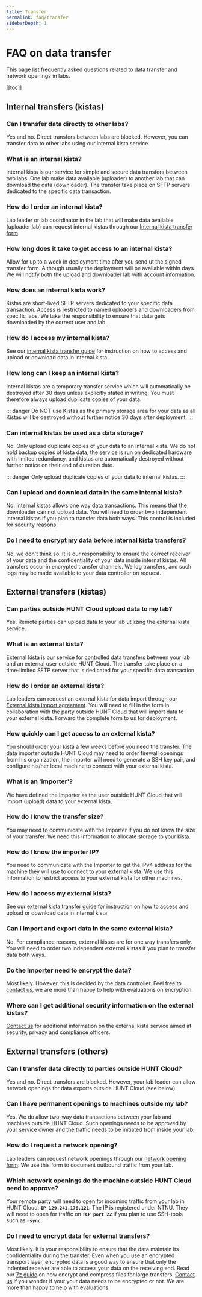 ```yaml
---
title: Transfer
permalink: faq/transfer
sidebarDepth: 1
---
```


# FAQ on data transfer

This page list frequently asked questions related to data transfer and network openings in labs.

[[toc]]

## Internal transfers (kistas)

### Can I transfer data directly to other labs? 
Yes and no. Direct transfers between labs are blocked. However, you can transfer data to other labs using our internal kista service.

### What is an internal kista? 
Internal kista is our service for simple and secure data transfers between two labs. One lab make data available (uploader) to another lab that can download the data (downloader). The transfer take place on SFTP servers dedicated to the specific data transaction. 

### How do I order an internal kista? 
Lab leader or lab coordinator in the lab that will make data available (uploader lab) can request internal kistas through our [Internal kista transfer form](/about/agreements/#internal-kista-transfer-form). 

### How long does it take to get access to an internal kista? 
Allow for up to a week in deployment time after you send ut the signed transfer form. Although usually the deployment will be available within days. We will notify both the upload and downloader lab with account information. 

### How does an internal kista work? 
Kistas are short-lived SFTP servers dedicated to your specific data transaction. Access is restricted to named uploaders and downloaders from specific labs. We take the responsibility to ensure that data gets downloaded by the correct user and lab.

### How do I access my internal kista? 
See our [internal kista transfer guide](/data-transfer/internal-kista/) for instruction on how to access and upload or download data in internal kista. 

### How long can I keep an internal kista? 
Internal kistas are a temporary transfer service which will automatically be destroyed after 30 days unless explicitly stated in writing. You must therefore always upload duplicate copies of your data.

::: danger
Do NOT use Kistas as the primary storage area for your data as all Kistas will be destroyed without further notice 30 days after deployment.
:::

### Can internal kistas be used as a data storage? 
No. Only upload duplicate copies of your data to an internal kista. We do not hold backup copies of kista data, the service is run on dedicated hardware with limited redundancy, and kistas are automatically destroyed without further notice on their end of duration date. 

::: danger
Only upload duplicate copies of your data to internal kistas. 
:::

### Can I upload and download data in the same internal kista?
No. Internal kistas allows one way data transactions. This means that the downloader can not upload data. You will need to order two independent internal kistas if you plan to transfer data both ways. This control is included for security reasons.

### Do I need to encrypt my data before internal kista transfers? 
No, we don't think so. It is our responsibility to ensure the correct receiver of your data and the confidentiality of your data inside internal kistas. All transfers occur in encrypted transfer channels. We log transfers, and such logs may be made available to your data controller on request.







## External transfers (kistas)

### Can parties outside HUNT Cloud upload data to my lab? 
Yes. Remote parties can upload data to your lab utilizing the external kista service.

### What is an external kista? 
External kista is our service for controlled data transfers between your lab and an external user outside HUNT Cloud. The transfer take place on a time-limited SFTP server that is dedicated for your specific data transaction. 

### How do I order an external kista? 
Lab leaders can request an external kista for data import through our [External kista import agreement](/about/agreements/#external-kista-import-agreement). You will need to fill in the form in collaboration with the party outside HUNT Cloud that will import data to your external kista. Forward the complete form to us for deployment.

### How quickly can I get access to an external kista? 
You should order your kista a few weeks before you need the transfer. The data importer outside HUNT Cloud may need to order firewall openings from his organization, the importer will need to generate a SSH key pair, and configure his/her local machine to connect with your external kista.

### What is an 'importer'?
We have defined the Importer as the user outside HUNT Cloud that will import (upload) data to your external kista.

### How do I know the transfer size? 
You may need to communicate with the Importer if you do not know the size of your transfer. We need this information to allocate storage to your kista.

### How do I know the importer IP? 
You need to communicate with the Importer to get the IPv4 address for the machine they will use to connect to your external kista. We use this information to restrict access to your external kista for other machines.

### How do I access my external kista? 
See our [external kista transfer guide](/data-transfer/external-kista/#for-external-users) for instruction on how to access and upload or download data in internal kista.

### Can I import and export data in the same external kista?
No. For compliance reasons, external kistas are for one way transfers only. You will need to order two independent external kistas if you plan to transfer data both ways.

### Do the Importer need to encrypt the data? 
Most likely. However, this is decided by the data controller. Feel free to [contact us](/contact), we are more than happy to help with evaluations on encryption.

### Where can I get additional security information on the external kistas? 
[Contact us](/contact) for additional information on the external kista service aimed at security, privacy and compliance officers.






## External transfers (others)

### Can I transfer data directly to parties outside HUNT Cloud? 
Yes and no. Direct transfers are blocked. However, your lab leader can allow network openings for data exports outside HUNT Cloud (see below).

### Can I have permanent openings to machines outside my lab? 
Yes. We do allow two-way data transactions between your lab and machines outside HUNT Cloud. Such openings needs to be approved by your service owner and the traffic needs to be initiated from inside your lab.

### How do I request a network opening? 
Lab leaders can request network openings through our [network opening form](/about/agreements/#network-opening-form). We use this form to document outbound traffic from your lab.

### Which network openings do the machine outside HUNT Cloud need to approve?
Your remote party will need to open for incoming traffic from your lab in HUNT Cloud: **`IP 129.241.176.121`**. The IP is registered under NTNU. They will need to open for traffic on **`TCP port 22`** if you plan to use SSH-tools such as **`rsync`**.

### Do I need to encrypt data for external transfers? 
Most likely. It is your responsibility to ensure that the data maintain its confidentiality during the transfer. Even when you use an encrypted transport layer, encrypted data is a good way to ensure that only the indented receiver are able to access your data on the receiving end. Read our [7z guide](/working-in-your-lab/technical-tools/7z/#install-the-software) on how encrypt and compress files for large transfers. [Contact us](/contact) if you wonder if your your data needs to be encrypted or not. We are more than happy to help with evaluations.


